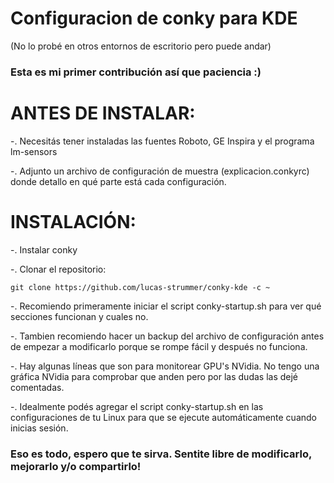 # Configuracion de conky para KDE 
(No lo probé en otros entornos de escritorio pero puede andar)
### Esta es mi primer contribución así que paciencia :)

# ANTES DE INSTALAR:

-. Necesitás tener instaladas las fuentes Roboto, GE Inspira y el programa lm-sensors

-. Adjunto un archivo de configuración de muestra (explicacion.conkyrc) donde detallo en qué parte está cada configuración.

# INSTALACIÓN:

 -. Instalar conky
 
 -. Clonar el repositorio: 


``` git clone https://github.com/lucas-strummer/conky-kde -c ~ ```
 
 -. Recomiendo primeramente iniciar el script conky-startup.sh para ver qué secciones funcionan y cuales no.
 
 -. Tambien recomiendo hacer un backup del archivo de configuración antes de empezar a modificarlo porque se rompe fácil y después no funciona.

-. Hay algunas líneas que son para monitorear GPU's NVidia. No tengo una gráfica NVidia para comprobar que anden pero por las dudas las dejé comentadas.

-. Idealmente podés agregar el script conky-startup.sh en las configuraciones de tu Linux para que se ejecute automáticamente cuando inicias sesión.

### Eso es todo, espero que te sirva. Sentite libre de modificarlo, mejorarlo y/o compartirlo! ###
